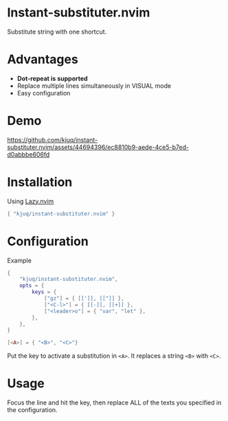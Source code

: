 # Instant-substituter.nvim

Substitute string with one shortcut.

# Advantages

- **Dot-repeat is supported**
- Replace multiple lines simultaneously in VISUAL mode
- Easy configuration

# Demo

https://github.com/kjuq/instant-substituter.nvim/assets/44694396/ec8810b9-aede-4ce5-b7ed-d0abbbe606fd


# Installation

Using [Lazy.nvim](https://github.com/folke/lazy.nvim)
```lua
{ "kjuq/instant-substituter.nvim" }
```

# Configuration

Example

```lua
{
    "kjuq/instant-substituter.nvim",
    opts = {
        keys = {
            ["gz"] = { [[']], [["]] },
            ["<C-l>"] = { [[-]], [[+]] },
            ["<leader>o"] = { "var", "let" },
        },
    },
}
```

```lua
[<A>] = { "<B>", "<C>"}
```

Put the key to activate a substitution in `<A>`. It replaces a string `<B>` with `<C>`.

# Usage

Focus the line and hit the key, then replace ALL of the texts you specified in the configuration.
